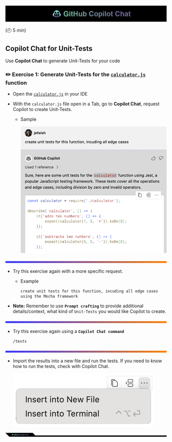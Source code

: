 ![cover](images/copilot-chat-cover-wide.png)

 (:clock10: 5 min)

## Copilot Chat for Unit-Tests

Use **Copilot Chat** to generate Unit-Tests for your code

### :pencil2: Exercise 1: Generate Unit-Tests for the [`calculator.js`](../Node-calculator/solution/calculator.js) function

- Open the  [`calculator.js`](../Node-calculator/solution/calculator.js) in your IDE

- With the `calculator.js` file open in a Tab, go to **Copilot Chat**, request Copilot to create Unit-Tests.

  - Sample

     ![unit-test](images/unit-tests.png)

![cover](images/copilot-chat-cover-wide-3.png)

- Try this exercise again with a more specific request.

    - Example
        ```
        create unit tests for this function, incuding all edge cases using the Mocha framework
        ```

- **Note:** Remember to use **`Prompt crafting`** to provide additional details/context, what kind of `Unit-Tests` you would like Copilot to create.

![cover](images/copilot-chat-cover-wide-3.png)

- Try this exercise again using a **`Copilot Chat command`**

  ```
  /tests
  ```

![cover](images/copilot-chat-cover-wide-3.png)

- Import the results into a new file and run the tests. If you need to know how to run the tests, check with Copilot Chat.

     ![copy](images/vscode-insert-code.png)


![cover](images/copilot-chat-cover-wide-2.png)

